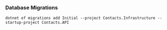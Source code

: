 ﻿### Database Migrations
```
dotnet ef migrations add Initial --project Contacts.Infrastructure --startup-project Contacts.API
```
